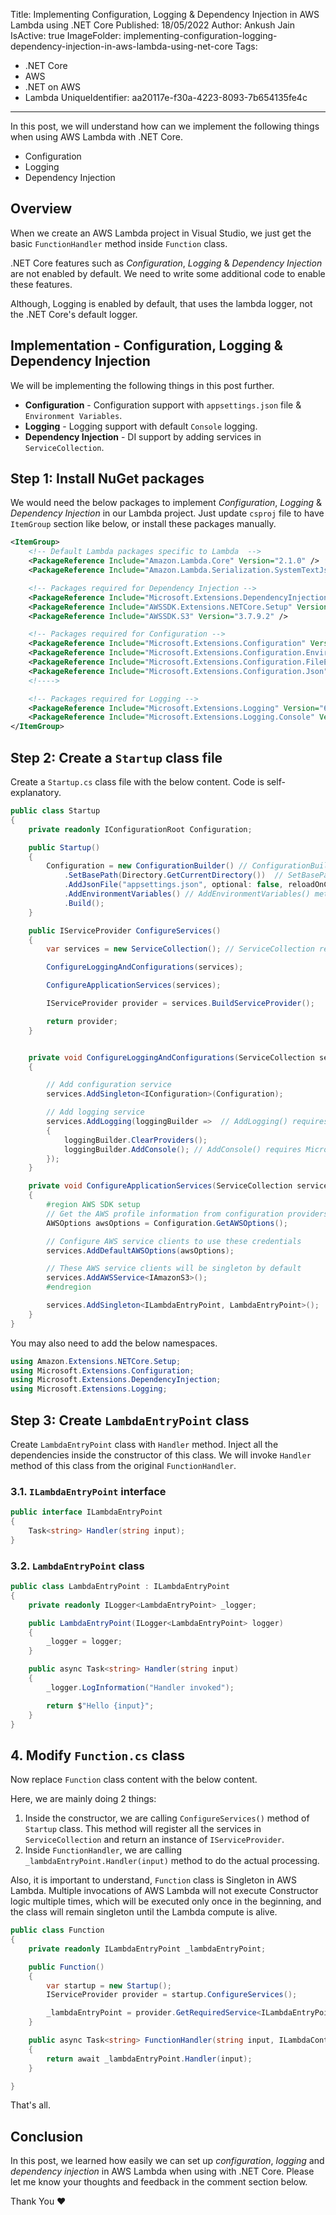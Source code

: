 Title: Implementing Configuration, Logging & Dependency Injection in AWS Lambda using .NET Core
Published: 18/05/2022
Author: Ankush Jain
IsActive: true
ImageFolder: implementing-configuration-logging-dependency-injection-in-aws-lambda-using-net-core
Tags:
  - .NET Core
  - AWS
  - .NET on AWS
  - Lambda
UniqueIdentifier: aa20117e-f30a-4223-8093-7b654135fe4c
---
In this post, we will understand how can we implement the following things when using AWS Lambda with .NET Core.
*   Configuration
*   Logging
*   Dependency Injection

## Overview
When we create an AWS Lambda project in Visual Studio, we just get the basic `FunctionHandler` method inside `Function` class. 

.NET Core features such as *Configuration*, *Logging* & *Dependency Injection* are not enabled by default. We need to write some additional code to enable these features. 

Although, Logging is enabled by default, that uses the lambda logger, not the .NET Core's default logger.

## Implementation - Configuration, Logging & Dependency Injection
We will be implementing the following things in this post further.
*   **Configuration** - Configuration support with `appsettings.json` file & `Environment Variables`.
*   **Logging** - Logging support with default `Console` logging.
*   **Dependency Injection** - DI support by adding services in `ServiceCollection`.

## Step 1: Install NuGet packages
We would need the below packages to implement *Configuration*, *Logging* & *Dependency Injection* in our Lambda project. Just update `csproj` file to have `ItemGroup` section like below, or install these packages manually. 

```xml
<ItemGroup>
    <!-- Default Lambda packages specific to Lambda  -->
    <PackageReference Include="Amazon.Lambda.Core" Version="2.1.0" />
    <PackageReference Include="Amazon.Lambda.Serialization.SystemTextJson" Version="2.3.0" />

    <!-- Packages required for Dependency Injection -->
    <PackageReference Include="Microsoft.Extensions.DependencyInjection" Version="6.0.0" />
    <PackageReference Include="AWSSDK.Extensions.NETCore.Setup" Version="3.7.2" />
    <PackageReference Include="AWSSDK.S3" Version="3.7.9.2" />

    <!-- Packages required for Configuration -->
    <PackageReference Include="Microsoft.Extensions.Configuration" Version="6.0.1" />
    <PackageReference Include="Microsoft.Extensions.Configuration.EnvironmentVariables" Version="6.0.1" />
    <PackageReference Include="Microsoft.Extensions.Configuration.FileExtensions" Version="6.0.0" />
    <PackageReference Include="Microsoft.Extensions.Configuration.Json" Version="6.0.0" />
    <!---->

    <!-- Packages required for Logging -->
    <PackageReference Include="Microsoft.Extensions.Logging" Version="6.0.0" />
    <PackageReference Include="Microsoft.Extensions.Logging.Console" Version="6.0.0" />
</ItemGroup>
```

## Step 2: Create a `Startup` class file
Create a `Startup.cs` class file with the below content. Code is self-explanatory.

```cs
public class Startup
{
    private readonly IConfigurationRoot Configuration;

    public Startup()
    {
        Configuration = new ConfigurationBuilder() // ConfigurationBuilder() method requires Microsoft.Extensions.Configuration NuGet package
            .SetBasePath(Directory.GetCurrentDirectory())  // SetBasePath() method requires Microsoft.Extensions.Configuration.FileExtensions NuGet package
            .AddJsonFile("appsettings.json", optional: false, reloadOnChange: true) // AddJsonFile() method requires Microsoft.Extensions.Configuration.Json NuGet package
            .AddEnvironmentVariables() // AddEnvironmentVariables() method requires Microsoft.Extensions.Configuration.EnvironmentVariables NuGet package
            .Build();
    }

    public IServiceProvider ConfigureServices()
    {
        var services = new ServiceCollection(); // ServiceCollection require Microsoft.Extensions.DependencyInjection NuGet package

        ConfigureLoggingAndConfigurations(services);

        ConfigureApplicationServices(services);

        IServiceProvider provider = services.BuildServiceProvider();

        return provider;
    }


    private void ConfigureLoggingAndConfigurations(ServiceCollection services)
    {

        // Add configuration service
        services.AddSingleton<IConfiguration>(Configuration);

        // Add logging service
        services.AddLogging(loggingBuilder =>  // AddLogging() requires Microsoft.Extensions.Logging NuGet package
        {
            loggingBuilder.ClearProviders();
            loggingBuilder.AddConsole(); // AddConsole() requires Microsoft.Extensions.Logging.Console NuGet package
        });
    }

    private void ConfigureApplicationServices(ServiceCollection services)
    {
        #region AWS SDK setup
        // Get the AWS profile information from configuration providers
        AWSOptions awsOptions = Configuration.GetAWSOptions();

        // Configure AWS service clients to use these credentials
        services.AddDefaultAWSOptions(awsOptions);

        // These AWS service clients will be singleton by default
        services.AddAWSService<IAmazonS3>();
        #endregion

        services.AddSingleton<ILambdaEntryPoint, LambdaEntryPoint>();
    }
}
```

You may also need to add the below namespaces.
```cs
using Amazon.Extensions.NETCore.Setup;
using Microsoft.Extensions.Configuration;
using Microsoft.Extensions.DependencyInjection;
using Microsoft.Extensions.Logging;
```

## Step 3: Create `LambdaEntryPoint` class
Create `LambdaEntryPoint` class with `Handler` method. Inject all the dependencies inside the constructor of this class. We will invoke `Handler` method of this class from the original `FunctionHandler`.

### 3.1. `ILambdaEntryPoint` interface
```cs
public interface ILambdaEntryPoint
{
    Task<string> Handler(string input);
}
```

### 3.2. `LambdaEntryPoint` class
```cs
public class LambdaEntryPoint : ILambdaEntryPoint
{
    private readonly ILogger<LambdaEntryPoint> _logger;

    public LambdaEntryPoint(ILogger<LambdaEntryPoint> logger)
    {
        _logger = logger;
    }

    public async Task<string> Handler(string input)
    {
        _logger.LogInformation("Handler invoked");

        return $"Hello {input}";
    }
}
```

## 4. Modify `Function.cs` class
Now replace `Function` class content with the below content. 

Here, we are mainly doing 2 things:

1.  Inside the constructor, we are calling `ConfigureServices()` method of `Startup` class. This method will register all the services in `ServiceCollection` and return an instance of `IServiceProvider`. 
2.  Inside `FunctionHandler`, we are calling `_lambdaEntryPoint.Handler(input)` method to do the actual processing.

Also, it is important to understand, `Function` class is Singleton in AWS Lambda. Multiple invocations of AWS Lambda will not execute Constructor logic multiple times, which will be executed only once in the beginning, and the class will remain singleton until the Lambda compute is alive.

```cs
public class Function
{
    private readonly ILambdaEntryPoint _lambdaEntryPoint;

    public Function()
    {
        var startup = new Startup();
        IServiceProvider provider = startup.ConfigureServices();

        _lambdaEntryPoint = provider.GetRequiredService<ILambdaEntryPoint>();
    }

    public async Task<string> FunctionHandler(string input, ILambdaContext context)
    {
        return await _lambdaEntryPoint.Handler(input);
    }

}
```

That's all.

## Conclusion

In this post, we learned how easily we can set up _configuration_, *logging* and *dependency injection* in AWS Lambda when using with .NET Core. Please let me know your thoughts and feedback in the comment section below.

Thank You ❤️

                
